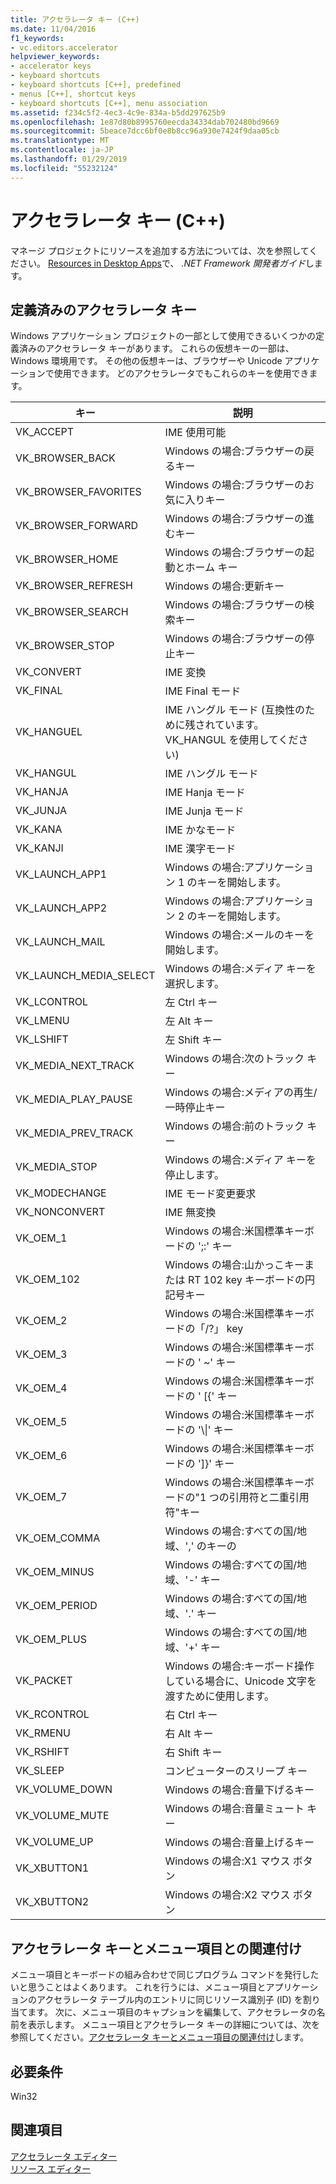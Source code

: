 ```yaml
---
title: アクセラレータ キー (C++)
ms.date: 11/04/2016
f1_keywords:
- vc.editors.accelerator
helpviewer_keywords:
- accelerator keys
- keyboard shortcuts
- keyboard shortcuts [C++], predefined
- menus [C++], shortcut keys
- keyboard shortcuts [C++], menu association
ms.assetid: f234c5f2-4ec3-4c9e-834a-b5dd297625b9
ms.openlocfilehash: 1e87d80b8995760eecda34334dab702480bd9669
ms.sourcegitcommit: 5beace7dcc6bf0e8b8cc96a930e7424f9daa05cb
ms.translationtype: MT
ms.contentlocale: ja-JP
ms.lasthandoff: 01/29/2019
ms.locfileid: "55232124"
---
```

# <a name="accelerator-keys-c"></a>アクセラレータ キー (C++)

マネージ プロジェクトにリソースを追加する方法については、次を参照してください。 [Resources in Desktop Apps](/dotnet/framework/resources/index)で、 *.NET Framework 開発者ガイド*します。

## <a name="predefined-accelerator-keys"></a>定義済みのアクセラレータ キー

Windows アプリケーション プロジェクトの一部として使用できるいくつかの定義済みのアクセラレータ キーがあります。 これらの仮想キーの一部は、Windows 環境用です。 その他の仮想キーは、ブラウザーや Unicode アプリケーションで使用できます。 どのアクセラレータでもこれらのキーを使用できます。

|キー|説明|
|---------|-----------------|
|VK_ACCEPT|IME 使用可能|
|VK_BROWSER_BACK|Windows の場合:ブラウザーの戻るキー|
|VK_BROWSER_FAVORITES|Windows の場合:ブラウザーのお気に入りキー|
|VK_BROWSER_FORWARD|Windows の場合:ブラウザーの進むキー|
|VK_BROWSER_HOME|Windows の場合:ブラウザーの起動とホーム キー|
|VK_BROWSER_REFRESH|Windows の場合:更新キー|
|VK_BROWSER_SEARCH|Windows の場合:ブラウザーの検索キー|
|VK_BROWSER_STOP|Windows の場合:ブラウザーの停止キー|
|VK_CONVERT|IME 変換|
|VK_FINAL|IME Final モード|
|VK_HANGUEL|IME ハングル モード (互換性のために残されています。VK_HANGUL を使用してください) |
|VK_HANGUL|IME ハングル モード|
|VK_HANJA|IME Hanja モード|
|VK_JUNJA|IME Junja モード|
|VK_KANA|IME かなモード|
|VK_KANJI|IME 漢字モード|
|VK_LAUNCH_APP1|Windows の場合:アプリケーション 1 のキーを開始します。|
|VK_LAUNCH_APP2|Windows の場合:アプリケーション 2 のキーを開始します。|
|VK_LAUNCH_MAIL|Windows の場合:メールのキーを開始します。|
|VK_LAUNCH_MEDIA_SELECT|Windows の場合:メディア キーを選択します。|
|VK_LCONTROL|左 Ctrl キー|
|VK_LMENU|左 Alt キー|
|VK_LSHIFT|左 Shift キー|
|VK_MEDIA_NEXT_TRACK|Windows の場合:次のトラック キー|
|VK_MEDIA_PLAY_PAUSE|Windows の場合:メディアの再生/一時停止キー|
|VK_MEDIA_PREV_TRACK|Windows の場合:前のトラック キー|
|VK_MEDIA_STOP|Windows の場合:メディア キーを停止します。|
|VK_MODECHANGE|IME モード変更要求|
|VK_NONCONVERT|IME 無変換|
|VK_OEM_1|Windows の場合:米国標準キーボードの ';:' キー|
|VK_OEM_102|Windows の場合:山かっこキーまたは RT 102 key キーボードの円記号キー|
|VK_OEM_2|Windows の場合:米国標準キーボードの「/?」 key|
|VK_OEM_3|Windows の場合:米国標準キーボードの ' ~' キー|
|VK_OEM_4|Windows の場合:米国標準キーボードの ' [{' キー|
|VK_OEM_5|Windows の場合:米国標準キーボードの '\\&#124;' キー|
|VK_OEM_6|Windows の場合:米国標準キーボードの ']}' キー|
|VK_OEM_7|Windows の場合:米国標準キーボードの"1 つの引用符と二重引用符"キー|
|VK_OEM_COMMA|Windows の場合:すべての国/地域、',' のキーの|
|VK_OEM_MINUS|Windows の場合:すべての国/地域、'-' キー|
|VK_OEM_PERIOD|Windows の場合:すべての国/地域、'.' キー|
|VK_OEM_PLUS|Windows の場合:すべての国/地域、'+' キー|
|VK_PACKET|Windows の場合:キーボード操作している場合に、Unicode 文字を渡すために使用します。|
|VK_RCONTROL|右 Ctrl キー|
|VK_RMENU|右 Alt キー|
|VK_RSHIFT|右 Shift キー|
|VK_SLEEP|コンピューターのスリープ キー|
|VK_VOLUME_DOWN|Windows の場合:音量下げるキー|
|VK_VOLUME_MUTE|Windows の場合:音量ミュート キー|
|VK_VOLUME_UP|Windows の場合:音量上げるキー|
|VK_XBUTTON1|Windows の場合:X1 マウス ボタン|
|VK_XBUTTON2|Windows の場合:X2 マウス ボタン|

## <a name="associating-an-accelerator-key-with-a-menu-item"></a>アクセラレータ キーとメニュー項目との関連付け

メニュー項目とキーボードの組み合わせで同じプログラム コマンドを発行したいと思うことはよくあります。 これを行うには、メニュー項目とアプリケーションのアクセラレータ テーブル内のエントリに同じリソース識別子 (ID) を割り当てます。 次に、メニュー項目のキャプションを編集して、アクセラレータの名前を表示します。 メニュー項目とアクセラレータ キーの詳細については、次を参照してください。[アクセラレータ キーとメニュー項目の関連付け](../windows/associating-a-menu-command-with-an-accelerator-key.md)します。

## <a name="requirements"></a>必要条件

Win32

## <a name="see-also"></a>関連項目

[アクセラレータ エディター](../windows/accelerator-editor.md)<br/>
[リソース エディター](../windows/resource-editors.md)
